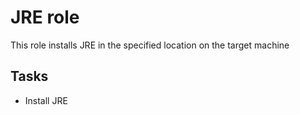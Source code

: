 # JRE role

This role installs JRE in the specified location on the target machine

## Tasks

* Install JRE
